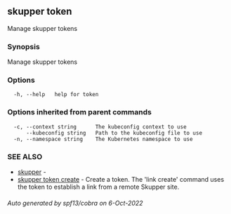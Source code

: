 ## skupper token

Manage skupper tokens

### Synopsis

Manage skupper tokens

### Options

```
  -h, --help   help for token
```

### Options inherited from parent commands

```
  -c, --context string      The kubeconfig context to use
      --kubeconfig string   Path to the kubeconfig file to use
  -n, --namespace string    The Kubernetes namespace to use
```

### SEE ALSO

* [skupper](skupper.md)	 - 
* [skupper token create](skupper_token_create.md)	 - Create a token.  The 'link create' command uses the token to establish a link from a remote Skupper site.

###### Auto generated by spf13/cobra on 6-Oct-2022
